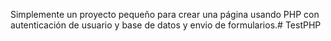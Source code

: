 Simplemente un proyecto pequeño para crear una página usando PHP con autenticación de usuario y base de datos y envio de formularios.# TestPHP
